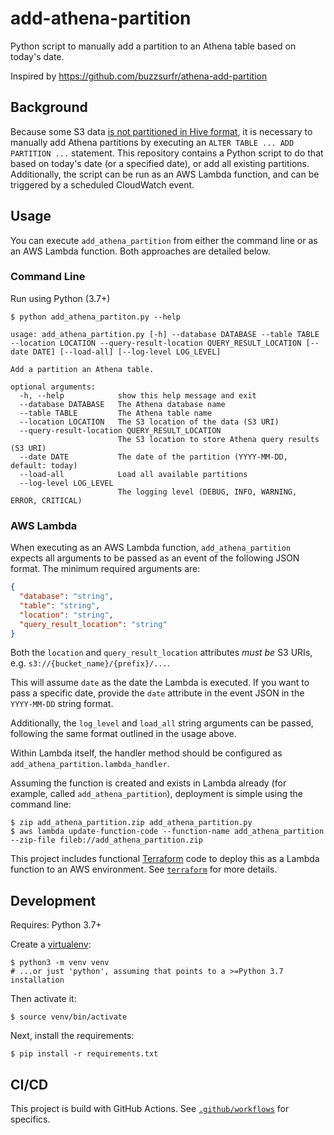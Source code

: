 # add-athena-partition

Python script to manually add a partition to an Athena table based on today's date. 

Inspired by https://github.com/buzzsurfr/athena-add-partition

## Background 

Because some S3 data 
[is not partitioned in Hive format](https://docs.aws.amazon.com/athena/latest/ug/partitions.html#scenario-2-data-is-not-partitioned),
it is necessary to manually add Athena partitions by executing an `ALTER TABLE ... ADD PARTITION ...` statement. This 
repository contains a Python script to do that based on today's date (or a specified date), or add all existing 
partitions. Additionally, the script can be run as an AWS Lambda function, and can be triggered by a scheduled 
CloudWatch event.

## Usage

You can execute `add_athena_partition` from either the command line or as an AWS Lambda function. Both approaches are
detailed below.

### Command Line

Run using Python (3.7+)

```
$ python add_athena_partiton.py --help

usage: add_athena_partition.py [-h] --database DATABASE --table TABLE --location LOCATION --query-result-location QUERY_RESULT_LOCATION [--date DATE] [--load-all] [--log-level LOG_LEVEL]

Add a partition an Athena table.

optional arguments:
  -h, --help            show this help message and exit
  --database DATABASE   The Athena database name
  --table TABLE         The Athena table name
  --location LOCATION   The S3 location of the data (S3 URI)
  --query-result-location QUERY_RESULT_LOCATION
                        The S3 location to store Athena query results (S3 URI)
  --date DATE           The date of the partition (YYYY-MM-DD, default: today)
  --load-all            Load all available partitions
  --log-level LOG_LEVEL
                        The logging level (DEBUG, INFO, WARNING, ERROR, CRITICAL)
```

### AWS Lambda

When executing as an AWS Lambda function, `add_athena_partition` expects all arguments to be passed as an event of the
following JSON format. The minimum required arguments are:

```json
{
  "database": "string",
  "table": "string",
  "location": "string",
  "query_result_location": "string"
}
```

Both the `location` and `query_result_location` attributes _must be_ S3 URIs, e.g. `s3://{bucket_name}/{prefix}/...`.

This will assume `date` as the date the Lambda is executed. If you want to pass a specific date, provide the `date`
attribute in the event JSON in the `YYYY-MM-DD` string format.

Additionally, the `log_level` and `load_all` string arguments can be passed, following the same format outlined in the 
usage above.

Within Lambda itself, the handler method should be configured as `add_athena_partition.lambda_handler`.

Assuming the function is created and exists in Lambda already (for example, called `add_athena_partition`), deployment
is simple using the command line:

```
$ zip add_athena_partition.zip add_athena_partition.py
$ aws lambda update-function-code --function-name add_athena_partition --zip-file fileb://add_athena_partition.zip
```

This project includes functional [Terraform](https://www.terraform.io/) code to deploy this as a Lambda function to an
AWS environment. See [`terraform`](terraform) for more details.

## Development

Requires: Python 3.7+

Create a [virtualenv](https://docs.python.org/3/library/venv.html):

    $ python3 -m venv venv  
    # ...or just 'python', assuming that points to a >=Python 3.7 installation

Then activate it:

    $ source venv/bin/activate

Next, install the requirements:

    $ pip install -r requirements.txt

## CI/CD

This project is build with GitHub Actions. See [`.github/workflows`](.github/workflows) for specifics. 
